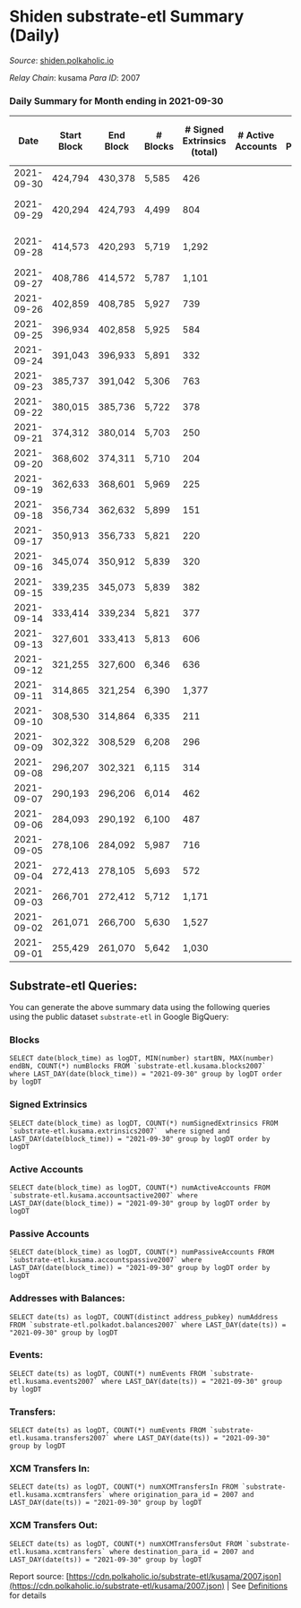 # Shiden substrate-etl Summary (Daily)

_Source_: [shiden.polkaholic.io](https://shiden.polkaholic.io)

*Relay Chain*: kusama
*Para ID*: 2007



### Daily Summary for Month ending in 2021-09-30


| Date | Start Block | End Block | # Blocks | # Signed Extrinsics (total) | # Active Accounts | # Passive | # New | # Addresses with Balances | # Events | # Transfers | # XCM Transfers In | # XCM Transfers Out | Issues | 
| ---- | ----------- | --------- | -------- | --------------------------- | ----------------- | --------- | ----- | ------------------------- | -------- | ----------- | ------------------ | ------------------- | ------ |
| 2021-09-30 | 424,794 | 430,378 | 5,585 | 426 |  |  |  | 21,211 | 53,640 | 8,764 ($847,733.59) |   |   |  |
| 2021-09-29 | 420,294 | 424,793 | 4,499 | 804 |  |  |  |  | 83,559 | 11,061 ($2,063,824.94) |   |   | 1 missing (0.02%) |
| 2021-09-28 | 414,573 | 420,293 | 5,719 | 1,292 |  |  |  |  | 87,100 | 14,451 ($5,461,182.40) |   |   | 2 missing (0.03%) |
| 2021-09-27 | 408,786 | 414,572 | 5,787 | 1,101 |  |  |  |  | 76,347 | 14,411 ($7,426,017.77) |   |   |  |
| 2021-09-26 | 402,859 | 408,785 | 5,927 | 739 |  |  |  |  | 47,132 | 10,251 ($8,130,360.00) |   |   |  |
| 2021-09-25 | 396,934 | 402,858 | 5,925 | 584 |  |  |  |  | 19,873 | 6,508 ($1,154,217.94) |   |   |  |
| 2021-09-24 | 391,043 | 396,933 | 5,891 | 332 |  |  |  |  | 18,659 | 6,195 ($855,703.96) |   |   |  |
| 2021-09-23 | 385,737 | 391,042 | 5,306 | 763 |  |  |  |  | 18,964 | 6,123 ($2,474,090.14) |   |   |  |
| 2021-09-22 | 380,015 | 385,736 | 5,722 | 378 |  |  |  |  | 18,252 | 6,022 ($2,146,846.85) |   |   |  |
| 2021-09-21 | 374,312 | 380,014 | 5,703 | 250 |  |  |  |  | 17,748 | 5,884 ($567,493.61) |   |   |  |
| 2021-09-20 | 368,602 | 374,311 | 5,710 | 204 |  |  |  |  | 17,617 | 5,859 ($2,008,370.45) |   |   |  |
| 2021-09-19 | 362,633 | 368,601 | 5,969 | 225 |  |  |  |  | 18,470 | 6,116 ($631,218.55) |   |   |  |
| 2021-09-18 | 356,734 | 362,632 | 5,899 | 151 |  |  |  |  | 18,065 | 5,998 ($508,186.76) |   |   |  |
| 2021-09-17 | 350,913 | 356,733 | 5,821 | 220 |  |  |  |  | 17,988 | 5,966 ($5,675,612.00) |   |   |  |
| 2021-09-16 | 345,074 | 350,912 | 5,839 | 320 |  |  |  |  | 18,278 | 6,087 ($2,432,103.59) |   |   |  |
| 2021-09-15 | 339,235 | 345,073 | 5,839 | 382 |  |  |  |  | 18,477 | 6,124 ($2,204,039.70) |   |   |  |
| 2021-09-14 | 333,414 | 339,234 | 5,821 | 377 |  |  |  |  | 18,347 | 6,113 ($3,309,498.08) |   |   |  |
| 2021-09-13 | 327,601 | 333,413 | 5,813 | 606 |  |  |  |  | 18,809 | 6,311 ($7,968,554.68) |   |   |  |
| 2021-09-12 | 321,255 | 327,600 | 6,346 | 636 |  |  |  |  | 20,457 | 6,858 ($4,766,738.01) |   |   |  |
| 2021-09-11 | 314,865 | 321,254 | 6,390 | 1,377 |  |  |  |  | 22,282 | 7,576 ($19,103,236.97) |   |   |  |
| 2021-09-10 | 308,530 | 314,864 | 6,335 | 211 |  |  |  |  | 19,502 | 6,486 ($1,066,398.60) |   |   |  |
| 2021-09-09 | 302,322 | 308,529 | 6,208 | 296 |  |  |  |  | 19,327 | 6,428 ($1,176,931.96) |   |   |  |
| 2021-09-08 | 296,207 | 302,321 | 6,115 | 314 |  |  |  |  | 19,077 | 6,360 ($2,964,574.91) |   |   |  |
| 2021-09-07 | 290,193 | 296,206 | 6,014 | 462 |  |  |  |  | 19,104 | 6,388 ($4,100,136.81) |   |   |  |
| 2021-09-06 | 284,093 | 290,192 | 6,100 | 487 |  |  |  |  | 19,478 | 6,491 ($193,115,394.04) |   |   |  |
| 2021-09-05 | 278,106 | 284,092 | 5,987 | 716 |  |  |  |  | 19,534 | 6,622 ($3,599,555.28) |   |   |  |
| 2021-09-04 | 272,413 | 278,105 | 5,693 | 572 |  |  |  |  | 18,457 | 6,164 ($2,302,279.12) |   |   |  |
| 2021-09-03 | 266,701 | 272,412 | 5,712 | 1,171 |  |  |  |  | 20,021 | 6,696 ($7,857,245.53) |   |   |  |
| 2021-09-02 | 261,071 | 266,700 | 5,630 | 1,527 |  |  |  |  | 20,873 | 6,997 ($24,532,659.25) |   |   |  |
| 2021-09-01 | 255,429 | 261,070 | 5,642 | 1,030 |  |  |  |  | 19,738 | 6,562 ($4,222,739.31) |   |   |  |

## Substrate-etl Queries:
You can generate the above summary data using the following queries using the public dataset `substrate-etl` in Google BigQuery:


### Blocks
```
SELECT date(block_time) as logDT, MIN(number) startBN, MAX(number) endBN, COUNT(*) numBlocks FROM `substrate-etl.kusama.blocks2007`  where LAST_DAY(date(block_time)) = "2021-09-30" group by logDT order by logDT
```


### Signed Extrinsics
```
SELECT date(block_time) as logDT, COUNT(*) numSignedExtrinsics FROM `substrate-etl.kusama.extrinsics2007`  where signed and LAST_DAY(date(block_time)) = "2021-09-30" group by logDT order by logDT
```


### Active Accounts
```
SELECT date(block_time) as logDT, COUNT(*) numActiveAccounts FROM `substrate-etl.kusama.accountsactive2007` where LAST_DAY(date(block_time)) = "2021-09-30" group by logDT order by logDT
```


### Passive Accounts
```
SELECT date(block_time) as logDT, COUNT(*) numPassiveAccounts FROM `substrate-etl.kusama.accountspassive2007` where LAST_DAY(date(block_time)) = "2021-09-30" group by logDT order by logDT
```


### Addresses with Balances:
```
SELECT date(ts) as logDT, COUNT(distinct address_pubkey) numAddress FROM `substrate-etl.polkadot.balances2007` where LAST_DAY(date(ts)) = "2021-09-30" group by logDT
```


### Events:
```
SELECT date(ts) as logDT, COUNT(*) numEvents FROM `substrate-etl.kusama.events2007` where LAST_DAY(date(ts)) = "2021-09-30" group by logDT
```


### Transfers:
```
SELECT date(ts) as logDT, COUNT(*) numEvents FROM `substrate-etl.kusama.transfers2007` where LAST_DAY(date(ts)) = "2021-09-30" group by logDT
```


### XCM Transfers In:
```
SELECT date(ts) as logDT, COUNT(*) numXCMTransfersIn FROM `substrate-etl.kusama.xcmtransfers` where origination_para_id = 2007 and LAST_DAY(date(ts)) = "2021-09-30" group by logDT
```


### XCM Transfers Out:
```
SELECT date(ts) as logDT, COUNT(*) numXCMTransfersOut FROM `substrate-etl.kusama.xcmtransfers` where destination_para_id = 2007 and LAST_DAY(date(ts)) = "2021-09-30" group by logDT
```



Report source: [https://cdn.polkaholic.io/substrate-etl/kusama/2007.json](https://cdn.polkaholic.io/substrate-etl/kusama/2007.json) | See [Definitions](/DEFINITIONS.md) for details
